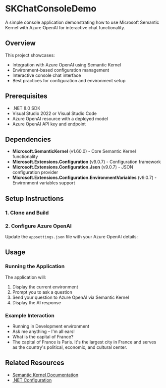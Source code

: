 ﻿# SKChatConsoleDemo

A simple console application demonstrating how to use Microsoft Semantic Kernel with Azure OpenAI for interactive chat functionality.

## Overview

This project showcases:
- Integration with Azure OpenAI using Semantic Kernel
- Environment-based configuration management
- Interactive console chat interface
- Best practices for configuration and environment setup

## Prerequisites

- .NET 8.0 SDK
- Visual Studio 2022 or Visual Studio Code
- Azure OpenAI resource with a deployed model
- Azure OpenAI API key and endpoint


## Dependencies

- **Microsoft.SemanticKernel** (v1.60.0) - Core Semantic Kernel functionality
- **Microsoft.Extensions.Configuration** (v9.0.7) - Configuration framework
- **Microsoft.Extensions.Configuration.Json** (v9.0.7) - JSON configuration provider
- **Microsoft.Extensions.Configuration.EnvironmentVariables** (v9.0.7) - Environment variables support

## Setup Instructions

### 1. Clone and Build

### 2. Configure Azure OpenAI

Update the `appsettings.json` file with your Azure OpenAI details:


## Usage

### Running the Application

The application will:
1. Display the current environment
2. Prompt you to ask a question
3. Send your question to Azure OpenAI via Semantic Kernel
4. Display the AI response

### Example Interaction

- Running in Development environment 
- Ask me anything – I'm all ears!
- What is the capital of France? 
- The capital of France is Paris. It's the largest city in France and serves as the country's political, economic, and cultural center.


## Related Resources

- [Semantic Kernel Documentation](https://learn.microsoft.com/en-us/semantic-kernel/)
- [.NET Configuration](https://docs.microsoft.com/en-us/dotnet/core/extensions/configuration)